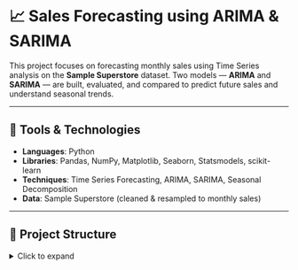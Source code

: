 # 📈 Sales Forecasting using ARIMA & SARIMA

This project focuses on forecasting monthly sales using Time Series analysis on the **Sample Superstore** dataset. Two models — **ARIMA** and **SARIMA** — are built, evaluated, and compared to predict future sales and understand seasonal trends.

---

## 🧰 Tools & Technologies
- **Languages**: Python
- **Libraries**: Pandas, NumPy, Matplotlib, Seaborn, Statsmodels, scikit-learn
- **Techniques**: Time Series Forecasting, ARIMA, SARIMA, Seasonal Decomposition
- **Data**: Sample Superstore (cleaned & resampled to monthly sales)

---

## 📁 Project Structure

<details>
<summary>Click to expand</summary>

```text
Sales_Forecasting/
│
├── data/                      # Dataset (.csv)
│   └── Sample - Superstore.csv
│
├── notebook/                  # Jupyter Notebook + Forecast CSV
│   ├── Sales_Forecast.ipynb
│   └── sales_forecast.csv
│
├── notebook/plots/           # Forecast & trend plots
│   ├── monthly_sales_plot.png
│   ├── arima_forecast_plot.png
│   ├── sarima_forecast_plot.png
│   └── decomposition_plot.png
│
├── README.md                 # Project overview
└── .gitignore                # (Optional) ignore system files



---

## 📊 Approach

1. **Data Preprocessing**:
   - Parsed order dates
   - Resampled to monthly sales totals

2. **Exploratory Analysis**:
   - Plotted sales trends over time
   - Performed seasonal decomposition

3. **Modeling**:
   - Fit **ARIMA** and **SARIMA** models
   - Forecasted next 12 months of sales
   - Evaluated using **Root Mean Squared Error (RMSE)**

4. **Visualization & Output**:
   - Saved results to `sales_forecast.csv`
   - Plotted forecast graphs with confidence intervals

---

## 📈 Results: Model Comparison

| Model  | RMSE (Sample Output) |
|--------|----------------------|
| ARIMA  | 213.87               |
| SARIMA | 196.42               |

> SARIMA performed slightly better by capturing seasonality patterns.

---

## 🖼 Sample Visuals

| Monthly Sales Trend                     | Seasonal Decomposition               |
|----------------------------------------|--------------------------------------|
| ![Monthly](notebook/plots/monthly_sales_plot.png) | ![Decomp](notebook/plots/decomposition_plot.png) |

| ARIMA Forecast                          | SARIMA Forecast                      |
|----------------------------------------|--------------------------------------|
| ![ARIMA](notebook/plots/arima_forecast_plot.png) | ![SARIMA](notebook/plots/sarima_forecast_plot.png) |

---

## 📂 Output File

- **sales_forecast.csv**: Contains 12-month forecasts with lower and upper confidence intervals

---

## 🚀 How to Run

```bash
# Clone the repo
git clone https://github.com/Yaswanthkumar1405/Sales_Forecasting.git
cd Sales_Forecasting

# Install requirements (create one if needed)
pip install pandas numpy matplotlib seaborn statsmodels scikit-learn

# Run the Jupyter notebook or the .py script
jupyter notebook notebook/Sales_Forecast.ipynb
